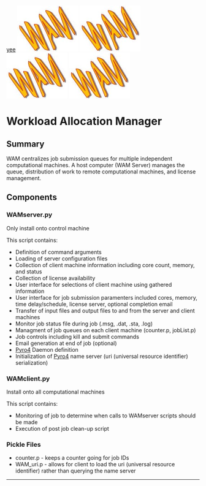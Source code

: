 [yee](https://github.com/blaykareyano/WAM/blob/master/yeet.JPG "YEET") ![yee](https://github.com/blaykareyano/WAM/blob/master/yeet.JPG "YEET") ![yee](https://github.com/blaykareyano/WAM/blob/master/yeet.JPG "YEET") ![yee](https://github.com/blaykareyano/WAM/blob/master/yeet.JPG "YEET") ![yee](https://github.com/blaykareyano/WAM/blob/master/yeet.JPG "YEET")

# Workload Allocation Manager

## Summary
WAM centralizes job submission queues for multiple independent computational machines. A host computer (WAM Server) manages the queue, distribution of work to remote computational machines, and license management.

## Components
### WAMserver.py
Only install onto control machine 

This script contains:
- Definition of command arguments
- Loading of server configuration files
- Collection of client machine information including core count, memory, and status
- Collection of license availability
- User interface for selections of client machine using gathered information
- User interface for job submission paramenters included cores, memory, time delay/schedule, license server, optional completion email
- Transfer of input files and output files to and from the server and client machines
- Monitor job status file during job (.msg, .dat, .sta, .log) 
- Managment of job queues on each client machine (counter.p, jobList.p)
- Job controls including kill and submit commands
- Email generation at end of job (optional)
- [Pyro4](https://pyro4.readthedocs.io/en/stable/index.html "Pyro4 Documentation") Daemon definition
- Initialization of [Pyro4](https://pyro4.readthedocs.io/en/stable/index.html "Pyro4 Documentation") name server (uri (universal resource identifier) serialization)

### WAMclient.py
Install onto all computational machines

This script contains:
- Monitoring of job to determine when calls to WAMserver scripts should be made
- Execution of post job clean-up script

### Pickle Files
- counter.p - keeps a counter going for job IDs
- WAM_uri.p - allows for client to load the uri (universal resource identifier) rather than querying the name server
---
